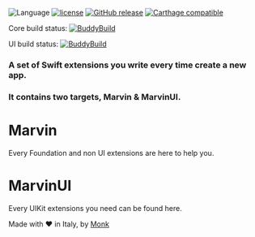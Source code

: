 ![Language](https://img.shields.io/badge/Language-Swift-orange.svg)
[![license](https://img.shields.io/github/license/monksoftware/marvin.svg)]()
[![GitHub release](https://img.shields.io/github/release/monksoftware/marvin.svg)]()
[![Carthage compatible](https://img.shields.io/badge/Carthage-compatible-4BC51D.svg?style=flat)](https://github.com/Carthage/Carthage)

Core build status: [![BuddyBuild](https://dashboard.buddybuild.com/api/statusImage?appID=5a10ddc94cdd210001ef257b&branch=master&build=latest)](https://dashboard.buddybuild.com/apps/5a10ddc94cdd210001ef257b/build/latest?branch=master)

UI build status: [![BuddyBuild](https://dashboard.buddybuild.com/api/statusImage?appID=5a10dff2e964a00001cd9d12&branch=master&build=latest)](https://dashboard.buddybuild.com/apps/5a10dff2e964a00001cd9d12/build/latest?branch=master)

### A set of Swift extensions you write every time create a new app.

### It contains two targets, Marvin & MarvinUI.


# Marvin

Every Foundation and non UI extensions are here to help you.

# MarvinUI

Every UIKit extensions you need can be found here.

Made with ❤️ in Italy, by [Monk](https://www.monksoftware.it "Monk's homepage")
